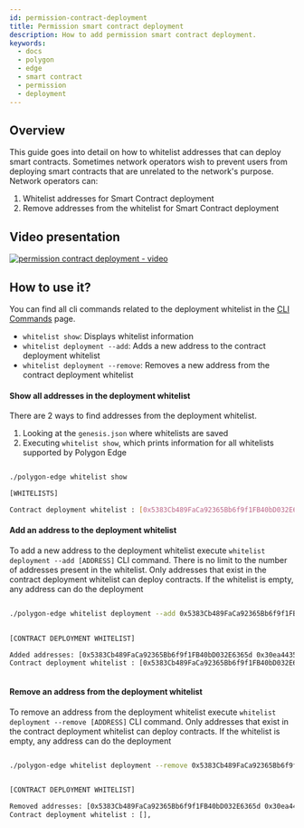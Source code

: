 ```yaml
---
id: permission-contract-deployment
title: Permission smart contract deployment
description: How to add permission smart contract deployment.
keywords:
  - docs
  - polygon
  - edge
  - smart contract
  - permission
  - deployment
---
```


## Overview

This guide goes into detail on how to whitelist addresses that can deploy smart contracts.
Sometimes network operators wish to prevent users from deploying smart contracts that are unrelated to the network's purpose. Network operators can:

1. Whitelist addresses for Smart Contract deployment
2. Remove addresses from the whitelist for Smart Contract deployment

## Video presentation

[![permission contract deployment - video](https://img.youtube.com/vi/yPOkINpf7hg/0.jpg)](https://www.youtube.com/watch?v=yPOkINpf7hg)

## How to use it?


You can find all cli commands related to the deployment whitelist in the [CLI Commands](/docs/edge/get-started/cli-commands#whitelist-commands) page.

* `whitelist show`: Displays whitelist information
* `whitelist deployment --add`:  Adds a new address to the contract deployment whitelist
* `whitelist deployment --remove`:  Removes a new address from the contract deployment whitelist

#### Show all addresses in the deployment whitelist

There are 2 ways to find addresses from the deployment whitelist.
1. Looking at the `genesis.json` where whitelists are saved
2. Executing `whitelist show`, which prints information for all whitelists supported by Polygon Edge

```bash

./polygon-edge whitelist show 

[WHITELISTS]

Contract deployment whitelist : [0x5383Cb489FaCa92365Bb6f9f1FB40bD032E6365d],


```

#### Add an address to the deployment whitelist

To add a new address to the deployment whitelist execute `whitelist deployment --add [ADDRESS]` CLI command. There is no limit to the number of addresses present in the whitelist. Only addresses that exist in the contract deployment whitelist can deploy contracts. If the whitelist is empty, any address can do the deployment

```bash

./polygon-edge whitelist deployment --add 0x5383Cb489FaCa92365Bb6f9f1FB40bD032E6365d --add 0x30ea4435167Ee91f9f874b5a894F3282A956C3FF
 

[CONTRACT DEPLOYMENT WHITELIST]

Added addresses: [0x5383Cb489FaCa92365Bb6f9f1FB40bD032E6365d 0x30ea4435167Ee91f9f874b5a894F3282A956C3FF],
Contract deployment whitelist : [0x5383Cb489FaCa92365Bb6f9f1FB40bD032E6365d 0x30ea4435167Ee91f9f874b5a894F3282A956C3FF],



```

#### Remove an address from the deployment whitelist

To remove an address from the deployment whitelist execute `whitelist deployment --remove [ADDRESS]` CLI command. Only addresses that exist in the contract deployment whitelist can deploy contracts. If the whitelist is empty, any address can do the deployment

```bash

./polygon-edge whitelist deployment --remove 0x5383Cb489FaCa92365Bb6f9f1FB40bD032E6365d --remove 0x30ea4435167Ee91f9f874b5a894F3282A956C3FF
 

[CONTRACT DEPLOYMENT WHITELIST]

Removed addresses: [0x5383Cb489FaCa92365Bb6f9f1FB40bD032E6365d 0x30ea4435167Ee91f9f874b5a894F3282A956C3FF],
Contract deployment whitelist : [],



```